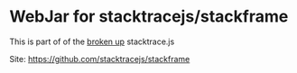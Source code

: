 WebJar for stacktracejs/stackframe
==================================

This is part of of the [broken up](https://github.com/stacktracejs/stacktrace.js/releases/tag/1.0.0) stacktrace.js

Site: https://github.com/stacktracejs/stackframe
